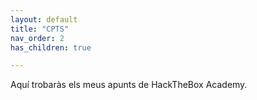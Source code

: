 ```yaml
---
layout: default
title: "CPTS"
nav_order: 2
has_children: true

---
```



Aquí trobaràs els meus apunts de HackTheBox Academy.
